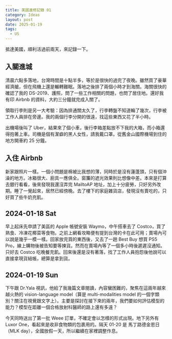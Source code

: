 ```yaml
---
title: 美國進修記錄 01
category: Ideas
layout: post
date: 2025-01-19
tags:
  - US
---
```

抵達美國，順利活過前兩天，來記錄一下。

## 入關進城

清晨六點多落地，台灣時間是十點半多，等於是很快的過完了夜晚。雖然買了豪華經濟艙，但在飛機上還是輾轉難眠。落地之後排了兩個小時才到海關。海關很快的確認了我的 DS-2019、護照，問了一些工作相關的問題，也問了居住地。還好我有印 Airbnb 的資料，大約三分鐘就完成入關了。

領取行李則是另一大考驗：因為排通關太久了，行李轉盤不知道輪了幾次，行李被工作人員排在旁邊。我的兩個行李分開的很遠，找這些東西又花了半小時。

出機場後叫了 Uber，結果來了個小車，後行李箱差點放不下我的大箱，而小箱還得抱著上車。司機是個有潔癖的黑人女性，請我戴口罩。從舊金山國際機場到住的地方開車約 25 分鐘。

## 入住 Airbnb

新家跟照片一樣。一個小問題是棉被比我想的薄，同時於是沒有蓮蓬頭，只有個沖澡的地方。冰箱很大、廚具一應俱全。窗簾的遮光效果則比想像中差。本來是打算去銀行看看，後來發現我還沒弄完 MailtoAP 地址，加上十分疲勞，只好另外改期。睡了一覺起來，居然已經傍晚。去了樓下的家庭雜貨店，發現沒有賣吃的，只好買了些牛奶充飢。

## 2024-01-18 Sat

早上起床先申請了美區的 Apple 帳號安裝 Waymo，中午搭車去了 Costco，買了熟食、冷凍花椰菜等食物。之前上網看攻略便有提到台灣的卡在此可用；賣場內可以說是幾乎一模一樣。回家放完買的東西後，又去了一趟 Best Buy 想買 PS5 Pro，線上購物後被告知要等揀貨。然而在賣場內等了一個多小時後遲遲沒通知。只好去 Costco 吃晚餐充飢。回來後還是沒有著落，找了工作人員抱怨後他說可以直接拿現貨結帳，總算是拿到貨。

## 2024-01-19 Sun

下午跟 Dr.Yala 視訊，他給了我幾篇文章閱讀，內容蠻困難的，聚焦在這兩年越來越火熱的 vision-language model（算是 multi-modalities model 的一個字類別？關注在視覺跟文字上）。主要是探討在接下來的兩年，我們要如何評估模型的能力？模型在距離一個合格放射科醫師的路上還有多遠？

今天同時送出了第一批 Weee 訂單，不確定會以怎樣的形式出現。地下另外有 Luxor One，看起來是收非食物類的包裹用的。隔天 01-20 是 馬丁路德金恩日（MLK day），全國放假一天，所以繼續在家裡調整作息。